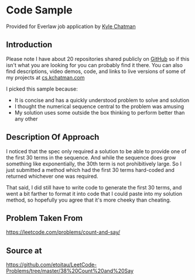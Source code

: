 # Code Sample
Provided for Everlaw job application by [Kyle Chatman](http://www.kchatman.com)

## Introduction
Please note I have about 20 repositories shared publicly on [GitHub](https://github.com/etoitau)
so if this isn't what you are looking for you can probably find it there. You can also find
descriptions, video demos, code, and links to live versions of some of my projects at 
[cs.kchatman.com](http://cs.kchatman.com)

I picked this sample because:
- It is concise and has a quickly understood problem to solve and solution
- I thought the numerical sequence central to the problem was amusing
- My solution uses some outside the box thinking to perform better than any other

## Description Of Approach
I noticed that the spec only required a solution to be able to provide one of the first 30
terms in the sequence. And while the sequence does grow something like exponentially, 
the 30th term is not prohibitively large. So I just submitted a method which had the first
30 terms hard-coded and returned whichever one was required.

That said, I did still have to write code to generate the first 30 terms, and went a bit 
farther to format it into code that I could paste into my solution method, so hopefully you 
agree that it's more cheeky than cheating. 

## Problem Taken From
https://leetcode.com/problems/count-and-say/

## Source at
https://github.com/etoitau/LeetCode-Problems/tree/master/38%20Count%20and%20Say
